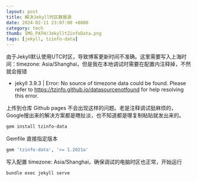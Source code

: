 ```yaml
---
layout: post
title: 解决Jekyll时区数据源
date: 2024-02-11 23:07:00 +0800
category: tech
thumb: IMG_PATH/JekylltZinfoData.png
tags: [jekyll, tzinfo-data]
---
```


由于Jekyll默认使用UTC时区，导致博客更新时间不准确。这里需要写入上海时间：timezone: Asia/Shanghai，但是我在本地调试时需要在配置内注释掉，不然就会报错

* jekyll 3.9.3 | Error:  No source of timezone data could be found.
Please refer to https://tzinfo.github.io/datasourcenotfound for help resolving this error.

上传到仓库 Github pages 不会出现这样的问题。老是注释调试挺麻烦的，Google搜出来的解决方案都是瞎扯淡，也不知道都是哪复制粘贴就发出来的。

```bash
gem install tzinfo-data
```

Gemfile 直接指定版本
```bash
gem 'tzinfo-data', '>= 1.2021a'
```

写入配置 timezone: Asia/Shanghai，确保调试的电脑时区也正常，开始运行
```bash
bundle exec jekyll serve
```